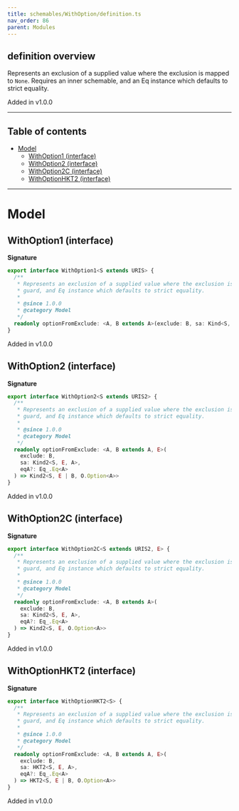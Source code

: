 ```yaml
---
title: schemables/WithOption/definition.ts
nav_order: 86
parent: Modules
---
```


## definition overview

Represents an exclusion of a supplied value where the exclusion is mapped to `None`.
Requires an inner schemable, and an Eq instance which defaults to strict equality.

Added in v1.0.0

---

<h2 class="text-delta">Table of contents</h2>

- [Model](#model)
  - [WithOption1 (interface)](#withoption1-interface)
  - [WithOption2 (interface)](#withoption2-interface)
  - [WithOption2C (interface)](#withoption2c-interface)
  - [WithOptionHKT2 (interface)](#withoptionhkt2-interface)

---

# Model

## WithOption1 (interface)

**Signature**

```ts
export interface WithOption1<S extends URIS> {
  /**
   * Represents an exclusion of a supplied value where the exclusion is mapped to `None`. Requires an inner schemable,
   * guard, and Eq instance which defaults to strict equality.
   *
   * @since 1.0.0
   * @category Model
   */
  readonly optionFromExclude: <A, B extends A>(exclude: B, sa: Kind<S, A>, eqA?: Eq_.Eq<A>) => Kind<S, O.Option<A>>
}
```

Added in v1.0.0

## WithOption2 (interface)

**Signature**

```ts
export interface WithOption2<S extends URIS2> {
  /**
   * Represents an exclusion of a supplied value where the exclusion is mapped to `None`. Requires an inner schemable,
   * guard, and Eq instance which defaults to strict equality.
   *
   * @since 1.0.0
   * @category Model
   */
  readonly optionFromExclude: <A, B extends A, E>(
    exclude: B,
    sa: Kind2<S, E, A>,
    eqA?: Eq_.Eq<A>
  ) => Kind2<S, E | B, O.Option<A>>
}
```

Added in v1.0.0

## WithOption2C (interface)

**Signature**

```ts
export interface WithOption2C<S extends URIS2, E> {
  /**
   * Represents an exclusion of a supplied value where the exclusion is mapped to `None`. Requires an inner schemable,
   * guard, and Eq instance which defaults to strict equality.
   *
   * @since 1.0.0
   * @category Model
   */
  readonly optionFromExclude: <A, B extends A>(
    exclude: B,
    sa: Kind2<S, E, A>,
    eqA?: Eq_.Eq<A>
  ) => Kind2<S, E, O.Option<A>>
}
```

Added in v1.0.0

## WithOptionHKT2 (interface)

**Signature**

```ts
export interface WithOptionHKT2<S> {
  /**
   * Represents an exclusion of a supplied value where the exclusion is mapped to `None`. Requires an inner schemable,
   * guard, and Eq instance which defaults to strict equality.
   *
   * @since 1.0.0
   * @category Model
   */
  readonly optionFromExclude: <A, B extends A, E>(
    exclude: B,
    sa: HKT2<S, E, A>,
    eqA?: Eq_.Eq<A>
  ) => HKT2<S, E | B, O.Option<A>>
}
```

Added in v1.0.0
